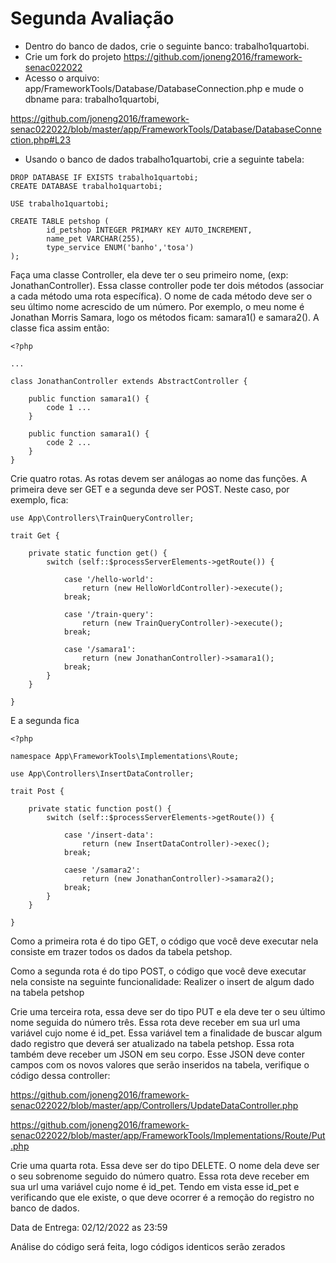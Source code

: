 # Segunda Avaliação

* Dentro do banco de dados, crie o seguinte banco: trabalho1quartobi.  
* Crie um fork do projeto https://github.com/joneng2016/framework-senac022022
* Acesso o arquivo: app/FrameworkTools/Database/DatabaseConnection.php e mude o dbname para: trabalho1quartobi, 

https://github.com/joneng2016/framework-senac022022/blob/master/app/FrameworkTools/Database/DatabaseConnection.php#L23

* Usando o banco de dados trabalho1quartobi, crie a seguinte tabela:

```
DROP DATABASE IF EXISTS trabalho1quartobi;
CREATE DATABASE trabalho1quartobi;

USE trabalho1quartobi;

CREATE TABLE petshop (
        id_petshop INTEGER PRIMARY KEY AUTO_INCREMENT,
        name_pet VARCHAR(255),
        type_service ENUM('banho','tosa')
);

```

Faça uma classe Controller, ela deve ter o seu primeiro nome, (exp: JonathanController). Essa classe controller pode ter dois métodos (associar a cada método uma rota específica). O nome de cada método deve ser o seu último nome acrescido de um número. Por exemplo, o meu nome é Jonathan Morris Samara, logo os métodos ficam: samara1() e samara2(). A classe fica assim então: 

```
<?php

... 

class JonathanController extends AbstractController {

    public function samara1() {
        code 1 ...
    }

    public function samara1() {
        code 2 ...
    }
}

```

Crie quatro rotas. As rotas devem ser análogas ao nome das funções. A primeira deve ser GET e a segunda deve ser POST. Neste caso, por exemplo, fica: 

```
use App\Controllers\TrainQueryController;

trait Get {
    
    private static function get() {
        switch (self::$processServerElements->getRoute()) {
                    
            case '/hello-world':
                return (new HelloWorldController)->execute();
            break;

            case '/train-query':
                return (new TrainQueryController)->execute();
            break;

            case '/samara1':
                return (new JonathanController)->samara1();
            break;
        }
    }

}
```


E a segunda fica

```
<?php

namespace App\FrameworkTools\Implementations\Route;

use App\Controllers\InsertDataController;

trait Post {
    
    private static function post() {
        switch (self::$processServerElements->getRoute()) {
                    
            case '/insert-data':
                return (new InsertDataController)->exec();
            break;

            caese '/samara2':
                return (new JonathanController)->samara2();
            break;
        }
    }

}
```

Como a primeira rota é do tipo GET, o código que você deve executar nela consiste em trazer todos os dados da tabela petshop.

Como a segunda rota é do tipo POST, o código que você deve executar nela consiste na seguinte funcionalidade: Realizer o insert de algum dado na tabela petshop

Crie uma terceira rota, essa deve ser do tipo PUT e ela deve ter o seu último nome seguida do número três. Essa rota deve receber em sua url uma variável cujo nome é id_pet. Essa variável tem a finalidade de buscar algum dado registro que deverá ser atualizado na tabela petshop. Essa rota também deve receber um JSON em seu corpo. Esse JSON deve conter campos com os novos valores que serão inseridos na tabela, verifique o código dessa controller: 

https://github.com/joneng2016/framework-senac022022/blob/master/app/Controllers/UpdateDataController.php

https://github.com/joneng2016/framework-senac022022/blob/master/app/FrameworkTools/Implementations/Route/Put.php


Crie uma quarta rota. Essa deve ser do tipo DELETE. O nome dela deve ser o seu sobrenome seguido do número quatro. Essa rota deve receber em sua url uma variável cujo nome é id_pet. Tendo em vista esse id_pet e verificando que ele existe, o que deve ocorrer é a remoção do registro no banco de dados.


Data de Entrega: 02/12/2022 as 23:59

Análise do código será feita, logo códigos identicos serão zerados